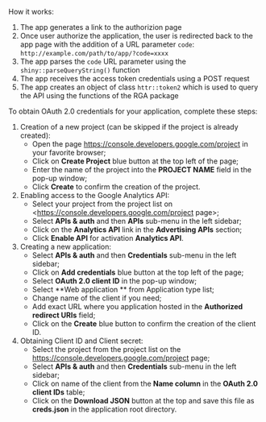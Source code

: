 How it works:

1. The app generates a link to the authorizion page
1. Once user authorize the application, the user is redirected back to the app page with the addition of a URL parameter `code`: `http://example.com/path/to/app/?code=xxxx`
1. The app parses the `code` URL parameter using the `shiny::parseQueryString()` function
1. The app receives the access token credentials using a POST request
1. The app creates an object of class `httr::token2` which is used to query the API using the functions of the RGA package

To obtain OAuth 2.0 credentials for your application, complete these steps:

1. Creation of a new project (can be skipped if the project is already created):
    - Open the page <https://console.developers.google.com/project> in your favorite browser;
    - Click on **Create Project** blue button at the top left of the page;
    - Enter the name of the project into the **PROJECT NAME** field in the pop-up window;
    - Click **Create** to confirm the creation of the project.
2. Enabling access to the Google Analytics API:
    - Select your project from the project list on <https://console.developers.google.com/project page>;
    - Select **APIs & auth** and then **APIs** sub-menu in the left sidebar;
    - Click on the **Analytics API** link in the **Advertising APIs** section;
    - Click **Enable API** for activation **Analytics API**.
3. Creating a new application:
    - Select **APIs & auth** and then **Credentials** sub-menu in the left sidebar;
    - Click on **Add credentials** blue button at the top left of the page;
    - Select **OAuth 2.0 client ID** in the pop-up window;
    - Select **Web application ** from Application type list;
    - Change name of the client if you need;
    - Add exact URL where you application hosted in the **Authorized redirect URIs** field;
    - Click on the **Create** blue button to confirm the creation of the client ID.
4. Obtaining Client ID and Client secret:
    - Select the project from the project list on the <https://console.developers.google.com/project> page;
    - Select **APIs & auth** and then **Credentials** sub-menu in the left sidebar;
    - Click on name of the client from the **Name column** in the **OAuth 2.0 client IDs** table;
    - Click on the **Download JSON** button at the top and save this file as **creds.json** in the application root directory.

